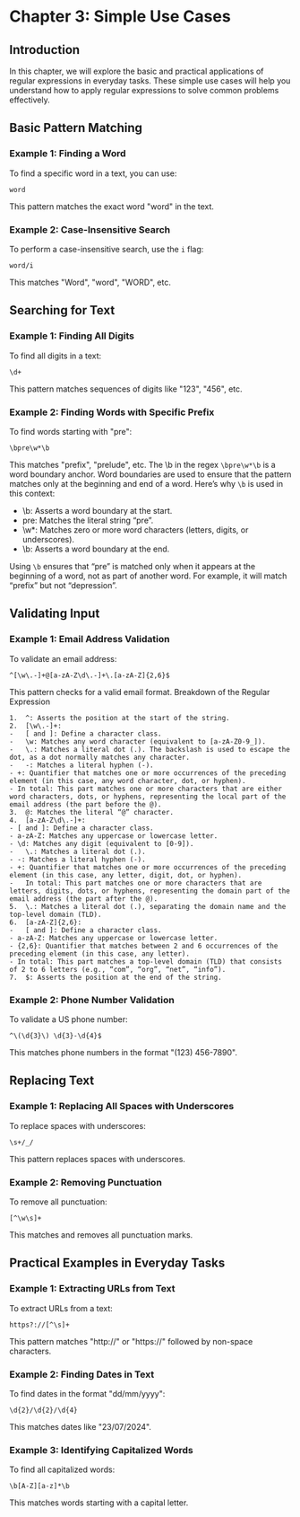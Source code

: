 # Chapter 3: Simple Use Cases

## Introduction
In this chapter, we will explore the basic and practical applications of regular expressions in everyday tasks. These simple use cases will help you understand how to apply regular expressions to solve common problems effectively.

## Basic Pattern Matching

### Example 1: Finding a Word
To find a specific word in a text, you can use:
```regex
word
```
This pattern matches the exact word "word" in the text.

### Example 2: Case-Insensitive Search
To perform a case-insensitive search, use the `i` flag:
```regex
word/i
```
This matches "Word", "word", "WORD", etc.

## Searching for Text

### Example 1: Finding All Digits
To find all digits in a text:
```regex
\d+
```
This pattern matches sequences of digits like "123", "456", etc.

### Example 2: Finding Words with Specific Prefix
To find words starting with "pre":
```regex
\bpre\w*\b
```
This matches "prefix", "prelude", etc.
The \b in the regex `\bpre\w*\b` is a word boundary anchor. Word boundaries are used to ensure that the pattern matches only at the beginning and end of a word. Here’s why `\b` is used in this context:

- \b: Asserts a word boundary at the start.
- 	pre: Matches the literal string “pre”.
- 	\w*: Matches zero or more word characters (letters, digits, or underscores).
- 	\b: Asserts a word boundary at the end.

Using `\b` ensures that “pre” is matched only when it appears at the beginning of a word, not as part of another word. For example, it will match “prefix” but not “depression”.

## Validating Input

### Example 1: Email Address Validation
To validate an email address:
```regex
^[\w\.-]+@[a-zA-Z\d\.-]+\.[a-zA-Z]{2,6}$
```
This pattern checks for a valid email format.
Breakdown of the Regular Expression

	1.	^: Asserts the position at the start of the string.
	2.	[\w\.-]+:
	- 	[ and ]: Define a character class.
	- 	\w: Matches any word character (equivalent to [a-zA-Z0-9_]).
	- 	\.: Matches a literal dot (.). The backslash is used to escape the dot, as a dot normally matches any character.
	- 	-: Matches a literal hyphen (-).
	- +: Quantifier that matches one or more occurrences of the preceding element (in this case, any word character, dot, or hyphen).
	- In total: This part matches one or more characters that are either word characters, dots, or hyphens, representing the local part of the email address (the part before the @).
	3.	@: Matches the literal “@” character.
	4.	[a-zA-Z\d\.-]+:
	- [ and ]: Define a character class.
	- a-zA-Z: Matches any uppercase or lowercase letter.
	- \d: Matches any digit (equivalent to [0-9]).
	- 	\.: Matches a literal dot (.).
	- -: Matches a literal hyphen (-).
	- +: Quantifier that matches one or more occurrences of the preceding element (in this case, any letter, digit, dot, or hyphen).
	- 	In total: This part matches one or more characters that are letters, digits, dots, or hyphens, representing the domain part of the email address (the part after the @).
	5.	\.: Matches a literal dot (.), separating the domain name and the top-level domain (TLD).
	6.	[a-zA-Z]{2,6}:
	- 	[ and ]: Define a character class.
	- a-zA-Z: Matches any uppercase or lowercase letter.
	- {2,6}: Quantifier that matches between 2 and 6 occurrences of the preceding element (in this case, any letter).
	- In total: This part matches a top-level domain (TLD) that consists of 2 to 6 letters (e.g., “com”, “org”, “net”, “info”).
	7.	$: Asserts the position at the end of the string.


### Example 2: Phone Number Validation
To validate a US phone number:
```regex
^\(\d{3}\) \d{3}-\d{4}$
```
This matches phone numbers in the format "(123) 456-7890".

## Replacing Text

### Example 1: Replacing All Spaces with Underscores
To replace spaces with underscores:
```regex
\s+/_/
```
This pattern replaces spaces with underscores.

### Example 2: Removing Punctuation
To remove all punctuation:
```regex
[^\w\s]+
```
This matches and removes all punctuation marks.

## Practical Examples in Everyday Tasks

### Example 1: Extracting URLs from Text
To extract URLs from a text:
```regex
https?://[^\s]+
```
This pattern matches "http://" or "https://" followed by non-space characters.

### Example 2: Finding Dates in Text
To find dates in the format "dd/mm/yyyy":
```regex
\d{2}/\d{2}/\d{4}
```
This matches dates like "23/07/2024".

### Example 3: Identifying Capitalized Words
To find all capitalized words:
```regex
\b[A-Z][a-z]*\b
```
This matches words starting with a capital letter.